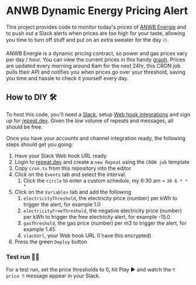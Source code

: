 # ANWB Dynamic Energy Pricing Alert

This project provides code to monitor today's prices of [ANWB Energie](https://www.anwb.nl/huis/energie/anwb-energie) and to push out a Slack alerts when prices are too high for your taste, allowing you time to turn off stuff and put on an extra sweater for the day ⛄️.

ANWB Energie is a dynamic pricing contract, so power and gas prices vary per day / hour. You can view the current prices in this handy [graph](https://energie.anwb.nl/actuele-tarieven). Prices are updated every morning around 6am for the next 24hr, this CRON job pulls their API and notifies you when prices go over your threshold, saving you time and hassle to check it yourself every day.

## How to DIY 🛠️
To host this code, you'll need a [Slack](https://slack.com), setup [Web hook integrations](https://api.slack.com/messaging/webhooks) and sign up for [repeat.dev](https://repeat.dev). Given the low volume of repeats and messages, all should be free.

Once you have your accounts and channel integration ready, the following steps should get you going: 

1. Have your Slack Web hook URL ready
2. Login to [repeat.dev](https://repeat.dev) and create a `new Repeat` using the `CRON job` template
3. Copy `cron.ts` from this repository into the editor
4. Click on the `Events` tab and select the interval. 
    1. Click the `circle` to enter a custom schedule, my 6:30 am = `30 6 * * *`
5. Click on the `Variables` tab and add the following
    1. `electricityThreshold`, the electricity price (number) per kWh to trigger the alert, for example 1.0
    1. `electricityFreeThreshold`, the negative electricity price (number) per kWh to trigger the free electricity alert, for example -15.0
    2. `gasThreshold`, the gas price (number) per m3 to trigger the alert, for example 1.45
    3. `slackUrl`, your Web hook URL (I have this encrypted)
6. Press the green `Deploy` button

### Test run 💪🏻

For a test run, set the price thresholds to 0, hit Play ▶️ and watch the `‼️ price ‼️` message appear in your Slack.
